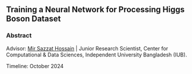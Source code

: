 ## Training a Neural Network for Processing Higgs Boson Dataset 

### Abstract 

Advisor: [Mir Sazzat Hossain](https://www.mirsazzathossain.me/) | Junior Research Scientist, Center for Computational & Data Sciences, Independent University Bangladesh (IUB).

Timeline: October 2024
